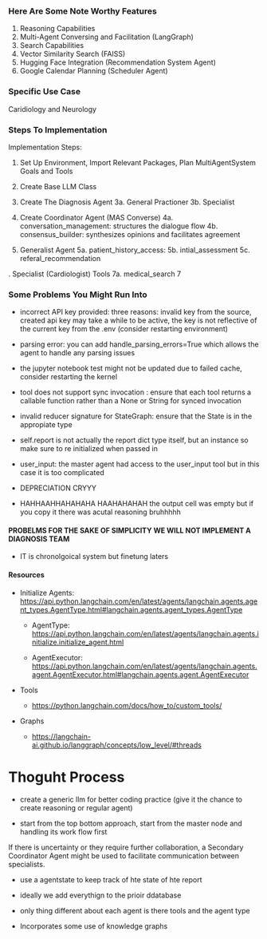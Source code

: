 ### Here Are Some Note Worthy Features
1. Reasoning Capabilities 
2. Multi-Agent Conversing and Facilitation (LangGraph)
3. Search Capabilities 
4. Vector Similarity Search (FAISS)
4. Hugging Face Integration (Recommendation System Agent)
5. Google Calendar Planning (Scheduler Agent)



### Specific Use Case
Caridiology and Neurology 

### Steps To Implementation
Implementation Steps:

1. Set Up Environment, Import Relevant Packages, Plan MultiAgentSystem Goals and Tools

2. Create Base LLM Class

3. Create The Diagnosis Agent
3a. General Practioner
3b. Specialist

4. Create Coordinator Agent (MAS Converse)
4a. conversation_management: structures the dialogue flow
4b. consensus_builder: synthesizes opinions and facilitates agreement

5. Generalist Agent
5a. patient_history_access:
5b. intial_assessment
5c. referal_recommendation

. Specialist (Cardiologist) Tools
7a. medical_search
7



### Some Problems You Might Run Into
- incorrect API key provided: three reasons: invalid key from the source, created api key may take a while to be active, the key is not reflective of the current key from the .env (consider restarting environment)

- parsing error: you can add handle_parsing_errors=True which allows the agent to handle any parsing issues

- the jupyter notebook test might not be updated due to failed cache, consider restarting the kernel

- tool does not support sync invocation : ensure that each tool returns a callable function rather than a None or String for synced invocation

- invalid reducer signature for StateGraph: ensure that the State is in the appropiate type

- self.report is not actually the report dict type itself, but an instance so make sure to re initialized when passed in 

- user_input: the master agent had access to the user_input tool but in this case it is too complicated 

- DEPRECIATION CRYYY

- HAHHAAHHAHAHAHA HAAHAHAHAH the output cell was empty but if you copy it there was acutal reasoning bruhhhhh



#### PROBELMS FOR THE SAKE OF SIMPLICITY WE WILL NOT IMPLEMENT A DIAGNOSIS TEAM
- IT is chronolgoical system but finetung laters 


#### Resources

- Initialize Agents: https://api.python.langchain.com/en/latest/agents/langchain.agents.agent_types.AgentType.html#langchain.agents.agent_types.AgentType

    - AgentType: https://api.python.langchain.com/en/latest/agents/langchain.agents.initialize.initialize_agent.html

    - AgentExecutor: https://api.python.langchain.com/en/latest/agents/langchain.agents.agent.AgentExecutor.html#langchain.agents.agent.AgentExecutor

- Tools
    - https://python.langchain.com/docs/how_to/custom_tools/

- Graphs 
    - https://langchain-ai.github.io/langgraph/concepts/low_level/#threads

# Thoguht Process 

- create a generic llm for better coding practice (give it the chance to create reasoning or regular agent)


- start from the top bottom approach, start from the master node and handling its work flow first


If there is uncertainty or they require further collaboration, a Secondary Coordinator Agent might be used to facilitate communication between specialists.

- use a agentstate to keep track of hte state of hte report



- ideally we add everythign to the prioir ddatabase

- only thing different about each agent is there tools and the agent type 


- Incorporates some use of knowledge graphs 

